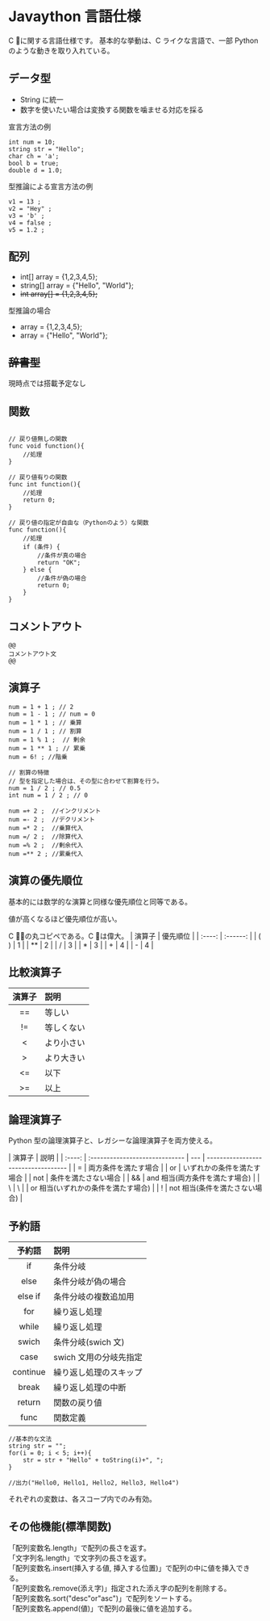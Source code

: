 # Javaython 言語仕様

C 𢌽に関する言語仕様です。
基本的な挙動は、C ライクな言語で、一部 Python のような動きを取り入れている。

## データ型

- String に統一
- 数字を使いたい場合は変換する関数を噛ませる対応を採る

宣言方法の例

```C𢌽
int num = 10;
string str = "Hello";
char ch = 'a';
bool b = true;
double d = 1.0;
```

型推論による宣言方法の例

```C𢌽
v1 = 13 ;
v2 = "Hey" ;
v3 = 'b' ;
v4 = false ;
v5 = 1.2 ;
```

## 配列

- int[] array = {1,2,3,4,5};
- string[] array = {"Hello", "World"};
- ~~int array[] = {1,2,3,4,5};~~

型推論の場合

- array = {1,2,3,4,5};
- array = {"Hello", "World"};

## ~~辞書型~~

現時点では搭載予定なし

## 関数

```C𢌽

// 戻り値無しの関数
func void function(){
    //処理
}

// 戻り値有りの関数
func int function(){
    //処理
    return 0;
}

// 戻り値の指定が自由な（Pythonのよう）な関数
func function(){
    //処理
    if (条件) {
        //条件が真の場合
        return "OK";
    } else {
        //条件が偽の場合
        return 0;
    }
}
```

## コメントアウト

```
@@
コメントアウト文
@@
```

## 演算子

```
num = 1 + 1 ; // 2
num = 1 - 1 ; // num = 0
num = 1 * 1 ; // 乗算
num = 1 / 1 ; // 割算
num = 1 % 1 ;  // 剰余
num = 1 ** 1 ; // 累乗
num = 6! ; //階乗

// 割算の特徴
// 型を指定した場合は、その型に合わせて割算を行う。
num = 1 / 2 ; // 0.5
int num = 1 / 2 ; // 0

num =+ 2 ;  //インクリメント
num =- 2 ;  //デクリメント
num =* 2 ;  //乗算代入
num =/ 2 ;  //除算代入
num =% 2 ;  //剰余代入
num =** 2 ; //累乗代入

```

## 演算の優先順位

基本的には数学的な演算と同様な優先順位と同等である。

値が高くなるほど優先順位が高い。

C 𢌽組の丸コピペである。C 𢌽は偉大。
| 演算子 | 優先順位 |
| :----: | :------: |
| ( ) | 1 |
| ** | 2 |
| / | 3 |
| * | 3 |
| + | 4 |
| - | 4 |

## 比較演算子

| 演算子 | 説明       |
| :----: | :--------- |
|   ==   | 等しい     |
|   !=   | 等しくない |
|   <    | より小さい |
|   >    | より大きい |
|   <=   | 以下       |
|   >=   | 以上       |

## 論理演算子

Python 型の論理演算子と、レガシーな論理演算子を両方使える。

| 演算子 | 説明                           |
| :----: | :----------------------------- | --- | ----------------------------------- |
|   =    | 両方条件を満たす場合           |
|   or   | いずれかの条件を満たす場合     |
|  not   | 条件を満たさない場合           |
|   &&   | and 相当(両方条件を満たす場合) |
|   \\   | \\                             |     | or 相当(いずれかの条件を満たす場合) |
|   !    | not 相当(条件を満たさない場合) |

## 予約語

|  予約語  | 説明                   |
| :------: | :--------------------- |
|    if    | 条件分岐               |
|   else   | 条件分岐が偽の場合     |
| else if  | 条件分岐の複数追加用   |
|   for    | 繰り返し処理           |
|  while   | 繰り返し処理           |
|  swich   | 条件分岐(swich 文)     |
|   case   | swich 文用の分岐先指定 |
| continue | 繰り返し処理のスキップ |
|  break   | 繰り返し処理の中断     |
|  return  | 関数の戻り値           |
|   func   | 関数定義               |

```C𢌽
//基本的な文法
string str = "";
for(i = 0; i < 5; i++){
    str = str + "Hello" + toString(i)+", ";
}

//出力("Hello0, Hello1, Hello2, Hello3, Hello4")
```

それぞれの変数は、各スコープ内でのみ有効。

## その他機能(標準関数)

「配列変数名.length」で配列の長さを返す。  
「文字列名.length」で文字列の長さを返す。  
「配列変数名.insert(挿入する値, 挿入する位置)」で配列の中に値を挿入できる。  
「配列変数名.remove(添え字)」指定された添え字の配列を削除する。  
「配列変数名.sort("desc"or"asc")」で配列をソートする。  
「配列変数名.append(値)」で配列の最後に値を追加する。
